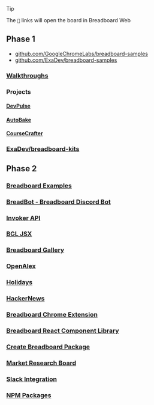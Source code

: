 > [!TIP]
> The `🔗` links will open the board in Breadboard Web

## Phase 1

- [github.com/GoogleChromeLabs/breadboard-samples](https://github.com/GoogleChromeLabs/breadboard-samples)
- [github.com/ExaDev/breadboard-samples](https://github.com/ExaDev/breadboard-samples)

### [Walkthroughs](Phases/Phase%201/Walkthroughs.md)

### Projects

#### [DevPulse](Phases/Phase%201/Projects/DevPulse.md)

#### [AutoBake](Phases/Phase%201/Projects/AutoBake.md)

#### [CourseCrafter](Phases/Phase%201/Projects/CourseCrafter.md)

### [ExaDev/breadboard-kits](https://github.com/ExaDev/breadboard-kits)

## Phase 2

### [Breadboard Examples](Phases/Phase%202/Breadboard%20Examples.md)
### [BreadBot - Breadboard Discord Bot](Phases/Phase%202/BreadBot%20-%20Breadboard%20Discord%20Bot.md)
### [Invoker API](Phases/Phase%202/Invoker%20API.md)
### [BGL JSX](Phases/Phase%202/BGL%20JSX.md)
### [Breadboard Gallery](Phases/Phase%202/Breadboard%20Gallery.md)
### [OpenAlex](Phases/Phase%202/OpenAlex.md)
### [Holidays](Phases/Phase%202/Holidays.md)
### [HackerNews](Phases/Phase%202/HackerNews.md)
### [Breadboard Chrome Extension](Phases/Phase%202/Breadboard%20Chrome%20Extension.md)
### [Breadboard React Component Library](Phases/Phase%202/Breadboard%20React%20Component%20Library.md)
### [Create Breadboard Package](Phases/Phase%202/Create%20Breadboard%20Package.md)
### [Market Research Board](Phases/Phase%202/Market%20Research%20Board.md)
### [Slack Integration](Phases/Phase%202/Slack%20Integration.md)
### [NPM Packages](Phases/Phase%202/NPM%20Packages.md)
